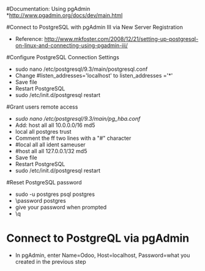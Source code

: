 #Documentation: Using pgAdmin
*http://www.pgadmin.org/docs/dev/main.html

#Connect to PostgreSQL with pgAdmin III via New Server Registration

* Reference: http://www.mkfoster.com/2008/12/21/setting-up-postgresql-on-linux-and-connecting-using-pgadmin-iii/

#Configure PostgreSQL Connection Settings
* sudo nano /etc/postgresql/9.3/main/postgresql.conf
* Change #listen_addresses='localhost' to listen_addresses ='*'
* Save file
* Restart PostgreSQL
* sudo /etc/init.d/postgresql restart

#Grant users remote access
* *sudo nano /etc/postgresql/9.3/main/pg_hba.conf*
* Add: host all all 10.0.0.0/16 md5
* local all postgres trust
* Comment the ff two lines with a "#" character
* #local all all ident sameuser
* #host all all 127.0.0.1/32 md5
* Save file
* Restart PostgreSQL
* sudo /etc/init.d/postgresql restart

#Reset PostgreSQL password
* sudo -u postgres psql postgres
* \password postgres
* give your password when prompted
* \q

# Connect to PostgreQL via pgAdmin
* In pgAdmin, enter Name=Odoo, Host=localhost, Password=what you created in the previous step

